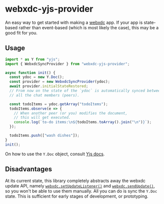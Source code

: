 # webxdc-yjs-provider

An easy way to get started with making a [webxdc](https://webxdc.org) app.
If your app is state-based rather than event-based (which is most likely the case), this may be a good fit for you.

## Usage

```javascript
import * as Y from "yjs";
import { WebxdcSyncProvider } from "webxdc-yjs-provider";

async function init() {
  const ydoc = new Y.Doc();
  const provider = new WebxdcSyncProvider(ydoc);
  await provider.initialStateRestored;
  // From now on the state of the `ydoc` is automatically synced between
  // all the chat members (peers).

  const todoItems = ydoc.getArray("todoItems");
  todoItems.observe(e => {
    // When another peer (or you) modifies the document,
    // this will get executed.
    console.log(`to-do items:\n${todoItems.toArray().join("\n")}`);
  });

  todoItems.push(["wash dishes"]);
}
init();
```

On how to use the `Y.Doc` object, consult [Yjs docs](https://github.com/yjs/yjs/#api).

## Disadvantages

At its current state, this library completely abstracts away the webxdc update API, namely [`webxdc.setUpdateListener()`](https://docs.webxdc.org/spec.html#setupdatelistener) and [`webxdc.sendUpdate()`](https://docs.webxdc.org/spec.html#sendupdate), so you won't be able to use them manually. All you can do is sync the `Y.Doc` state. This is sufficient for early stages of development, or prototyping.
